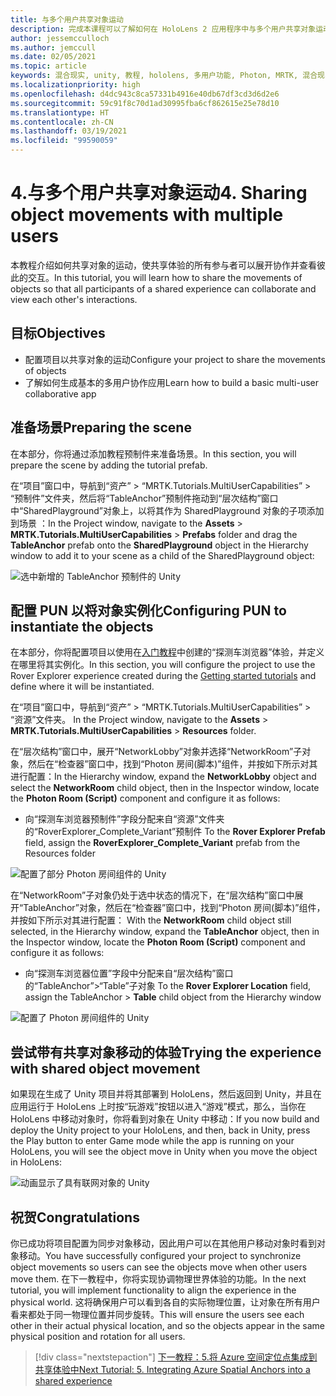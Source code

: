 ```yaml
---
title: 与多个用户共享对象运动
description: 完成本课程可以了解如何在 HoloLens 2 应用程序中与多个用户共享对象运动。
author: jessemcculloch
ms.author: jemccull
ms.date: 02/05/2021
ms.topic: article
keywords: 混合现实, unity, 教程, hololens, 多用户功能, Photon, MRTK, 混合现实工具包, UWP, Azure 空间定位点
ms.localizationpriority: high
ms.openlocfilehash: d4dc943c8ca57331b4916e40db67df3cd3d6d2e6
ms.sourcegitcommit: 59c91f8c70d1ad30995fba6cf862615e25e78d10
ms.translationtype: HT
ms.contentlocale: zh-CN
ms.lasthandoff: 03/19/2021
ms.locfileid: "99590059"
---
```

# <a name="4-sharing-object-movements-with-multiple-users"></a><span data-ttu-id="e5bb3-104">4.与多个用户共享对象运动</span><span class="sxs-lookup"><span data-stu-id="e5bb3-104">4. Sharing object movements with multiple users</span></span>

<span data-ttu-id="e5bb3-105">本教程介绍如何共享对象的运动，使共享体验的所有参与者可以展开协作并查看彼此的交互。</span><span class="sxs-lookup"><span data-stu-id="e5bb3-105">In this tutorial, you will learn how to share the movements of objects so that all participants of a shared experience can collaborate and view each other's interactions.</span></span>

## <a name="objectives"></a><span data-ttu-id="e5bb3-106">目标</span><span class="sxs-lookup"><span data-stu-id="e5bb3-106">Objectives</span></span>

* <span data-ttu-id="e5bb3-107">配置项目以共享对象的运动</span><span class="sxs-lookup"><span data-stu-id="e5bb3-107">Configure your project to share the movements of objects</span></span>
* <span data-ttu-id="e5bb3-108">了解如何生成基本的多用户协作应用</span><span class="sxs-lookup"><span data-stu-id="e5bb3-108">Learn how to build a basic multi-user collaborative app</span></span>

## <a name="preparing-the-scene"></a><span data-ttu-id="e5bb3-109">准备场景</span><span class="sxs-lookup"><span data-stu-id="e5bb3-109">Preparing the scene</span></span>

<span data-ttu-id="e5bb3-110">在本部分，你将通过添加教程预制件来准备场景。</span><span class="sxs-lookup"><span data-stu-id="e5bb3-110">In this section, you will prepare the scene by adding the tutorial prefab.</span></span>

<span data-ttu-id="e5bb3-111">在“项目”窗口中，导航到“资产” > “MRTK.Tutorials.MultiUserCapabilities” > “预制件”文件夹，然后将“TableAnchor”预制件拖动到“层次结构”窗口中“SharedPlayground”对象上，以将其作为 SharedPlayground 对象的子项添加到场景    ：</span><span class="sxs-lookup"><span data-stu-id="e5bb3-111">In the Project window, navigate to the **Assets** > **MRTK.Tutorials.MultiUserCapabilities** > **Prefabs** folder and drag the **TableAnchor** prefab onto the **SharedPlayground** object in the Hierarchy window to add it to your scene as a child of the SharedPlayground object:</span></span>

![选中新增的 TableAnchor 预制件的 Unity](images/mr-learning-sharing/sharing-04-section1-step1-1.png)

## <a name="configuring-pun-to-instantiate-the-objects"></a><span data-ttu-id="e5bb3-113">配置 PUN 以将对象实例化</span><span class="sxs-lookup"><span data-stu-id="e5bb3-113">Configuring PUN to instantiate the objects</span></span>

<span data-ttu-id="e5bb3-114">在本部分，你将配置项目以使用在[入门教程](mr-learning-base-01.md)中创建的“探测车浏览器”体验，并定义在哪里将其实例化。</span><span class="sxs-lookup"><span data-stu-id="e5bb3-114">In this section, you will configure the project to use the Rover Explorer experience created during the [Getting started tutorials](mr-learning-base-01.md) and define where it will be instantiated.</span></span>

<span data-ttu-id="e5bb3-115">在“项目”窗口中，导航到“资产” > “MRTK.Tutorials.MultiUserCapabilities” > “资源”文件夹。  </span><span class="sxs-lookup"><span data-stu-id="e5bb3-115">In the Project window, navigate to the **Assets** > **MRTK.Tutorials.MultiUserCapabilities** > **Resources** folder.</span></span>

<span data-ttu-id="e5bb3-116">在“层次结构”窗口中，展开“NetworkLobby”对象并选择“NetworkRoom”子对象，然后在“检查器”窗口中，找到“Photon 房间(脚本)”组件，并按如下所示对其进行配置：</span><span class="sxs-lookup"><span data-stu-id="e5bb3-116">In the Hierarchy window, expand the **NetworkLobby** object and select the **NetworkRoom** child object, then in the Inspector window, locate the **Photon Room (Script)** component and configure it as follows:</span></span>

* <span data-ttu-id="e5bb3-117">向“探测车浏览器预制件”字段分配来自“资源”文件夹的“RoverExplorer_Complete_Variant”预制件 </span><span class="sxs-lookup"><span data-stu-id="e5bb3-117">To the **Rover Explorer Prefab** field, assign the **RoverExplorer_Complete_Variant** prefab from the Resources folder</span></span>

![配置了部分 Photon 房间组件的 Unity](images/mr-learning-sharing/sharing-04-section2-step1-1.png)

<span data-ttu-id="e5bb3-119">在“NetworkRoom”子对象仍处于选中状态的情况下，在“层次结构”窗口中展开“TableAnchor”对象，然后在“检查器”窗口中，找到“Photon 房间(脚本)”组件，并按如下所示对其进行配置：  </span><span class="sxs-lookup"><span data-stu-id="e5bb3-119">With the **NetworkRoom** child object still selected, in the Hierarchy window, expand the **TableAnchor** object, then in the Inspector window, locate the **Photon Room (Script)** component and configure it as follows:</span></span>

* <span data-ttu-id="e5bb3-120">向“探测车浏览器位置”字段中分配来自“层次结构”窗口的“TableAnchor”>“Table”子对象 </span><span class="sxs-lookup"><span data-stu-id="e5bb3-120">To the **Rover Explorer Location** field, assign the TableAnchor > **Table** child object from the Hierarchy window</span></span>

![配置了 Photon 房间组件的 Unity](images/mr-learning-sharing/sharing-04-section2-step1-2.png)

## <a name="trying-the-experience-with-shared-object-movement"></a><span data-ttu-id="e5bb3-122">尝试带有共享对象移动的体验</span><span class="sxs-lookup"><span data-stu-id="e5bb3-122">Trying the experience with shared object movement</span></span>

<span data-ttu-id="e5bb3-123">如果现在生成了 Unity 项目并将其部署到 HoloLens，然后返回到 Unity，并且在应用运行于 HoloLens 上时按“玩游戏”按钮以进入“游戏”模式，那么，当你在 HoloLens 中移动对象时，你将看到对象在 Unity 中移动：</span><span class="sxs-lookup"><span data-stu-id="e5bb3-123">If you now build and deploy the Unity project to your HoloLens, and then, back in Unity, press the Play button to enter Game mode while the app is running on your HoloLens, you will see the object move in Unity when you move the object in HoloLens:</span></span>

![动画显示了具有联网对象的 Unity](images/mr-learning-sharing/sharing-04-section3-step1-1.gif)

## <a name="congratulations"></a><span data-ttu-id="e5bb3-125">祝贺</span><span class="sxs-lookup"><span data-stu-id="e5bb3-125">Congratulations</span></span>

<span data-ttu-id="e5bb3-126">你已成功将项目配置为同步对象移动，因此用户可以在其他用户移动对象时看到对象移动。</span><span class="sxs-lookup"><span data-stu-id="e5bb3-126">You have successfully configured your project to synchronize object movements so users can see the objects move when other users move them.</span></span> <span data-ttu-id="e5bb3-127">在下一教程中，你将实现协调物理世界体验的功能。</span><span class="sxs-lookup"><span data-stu-id="e5bb3-127">In the next tutorial, you will implement functionality to align the experience in the physical world.</span></span> <span data-ttu-id="e5bb3-128">这将确保用户可以看到各自的实际物理位置，让对象在所有用户看来都处于同一物理位置并同步旋转。</span><span class="sxs-lookup"><span data-stu-id="e5bb3-128">This will ensure the users see each other in their actual physical location, and so the objects appear in the same physical position and rotation for all users.</span></span>

> [!div class="nextstepaction"]
> [<span data-ttu-id="e5bb3-129">下一教程：5.将 Azure 空间定位点集成到共享体验中</span><span class="sxs-lookup"><span data-stu-id="e5bb3-129">Next Tutorial: 5. Integrating Azure Spatial Anchors into a shared experience</span></span>](mr-learning-sharing-05.md)
